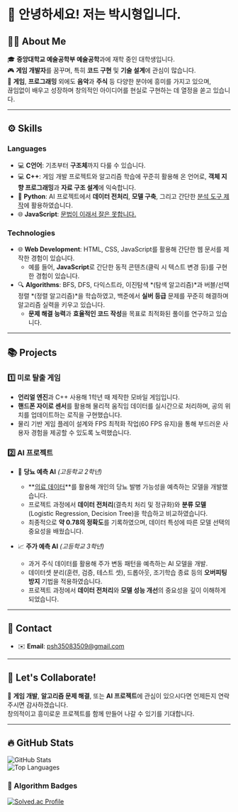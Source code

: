 # 👋 안녕하세요! 저는 박시형입니다.  

## 🧑‍💻 About Me  
🎓 **중앙대학교 예술공학부 예술공학**과에 재학 중인 대학생입니다.  
🎮 **게임 개발자**를 꿈꾸며, 특히 **코드 구현** 및 **기술 설계**에 관심이 많습니다.  
🎵 **게임**, **프로그래밍** 외에도 **음악**과 **주식** 등 다양한 분야에 흥미를 가지고 있으며,  
끊임없이 배우고 성장하며 창의적인 아이디어를 현실로 구현하는 데 열정을 쏟고 있습니다.  

---

## ⚙️ Skills  

### **Languages**  
- 💻 **C언어**: 기초부터 **구조체**까지 다룰 수 있습니다.
- 💻 **C++**: 게임 개발 프로젝트와 알고리즘 학습에 꾸준히 활용해 온 언어로, **객체 지향 프로그래밍**과 **자료 구조 설계**에 익숙합니다.  
- 🐍 **Python**: AI 프로젝트에서 **데이터 전처리**, **모델 구축**, 그리고 간단한 [분석 도구 제작](https://matplotlib.org/)에 활용하였습니다.  
- 🌐 **JavaScript**: [문법이 이래서 잘은 못합니다.](https://miro.medium.com/v2/resize:fit:706/1*Zk-LFN8_AtzNqJGj0Q84Pw.png)  

### **Technologies**  
- 🌐 **Web Development**: HTML, CSS, JavaScript를 활용해 간단한 웹 문서를 제작한 경험이 있습니다.  
  - 예를 들어, **JavaScript**로 간단한 동적 콘텐츠(클릭 시 텍스트 변경 등)를 구현한 경험이 있습니다.  
- 🔍 **Algorithms**: BFS, DFS, 다익스트라, 이진탐색 *(탐색 알고리즘)*과 버블/선택 정렬 *(정렬 알고리즘)*을 학습하였고, 백준에서 **실버 등급** 문제를 꾸준히 해결하며 알고리즘 실력을 키우고 있습니다.  
  - **문제 해결 능력**과 **효율적인 코드 작성**을 목표로 최적화된 풀이를 연구하고 있습니다.  


---

## 📚 Projects  

### 1️⃣ **미로 탈출 게임**  
- **언리얼 엔진**과 C++ 사용해 1학년 때 제작한 모바일 게임입니다.  
- **핸드폰 자이로 센서**를 활용해 물리적 움직임 데이터를 실시간으로 처리하며, 공의 위치를 업데이트하는 로직을 구현했습니다.  
- 물리 기반 게임 플레이 설계와 FPS 최적화 작업(60 FPS 유지)을 통해 부드러운 사용자 경험을 제공할 수 있도록 노력했습니다.  

### 2️⃣ **AI 프로젝트**  
- 🤖 **당뇨 예측 AI** *(고등학교 2학년)*  
  - **[의료 데이터](https://www.kaggle.com/datasets/uciml/pima-indians-diabetes-database)**를 활용해 개인의 당뇨 발병 가능성을 예측하는 모델을 개발했습니다.  
  - 프로젝트 과정에서 **데이터 전처리**(결측치 처리 및 정규화)와 **분류 모델**(Logistic Regression, Decision Tree)을 학습하고 비교하였습니다.  
  - 최종적으로 **약 0.78의 정확도**를 기록하였으며, 데이터 특성에 따른 모델 선택의 중요성을 배웠습니다.
    
- 📈 **주가 예측 AI** *(고등학교 3학년)*  
  - 과거 주식 데이터를 활용해 주가 변동 패턴을 예측하는 AI 모델을 개발.  
  - 데이터셋 분리(훈련, 검증, 테스트 셋), 드롭아웃, 조기학습 종료 등의 **오버피팅 방지** 기법을 적용하였습니다.  
  - 프로젝트 과정에서 **데이터 전처리**와 **모델 성능 개선**의 중요성을 깊이 이해하게 되었습니다.
---

## 📧 Contact  
- ✉️ **Email**: psh35083509@gmail.com  

---

## 🤝 Let's Collaborate!  
👥 **게임 개발**, **알고리즘 문제 해결**, 또는 **AI 프로젝트**에 관심이 있으시다면 언제든지 연락 주시면 감사하겠습니다.  
창의적이고 흥미로운 프로젝트를 함께 만들어 나갈 수 있기를 기대합니다.  

---

## 🔥 GitHub Stats  
![GitHub Stats](https://github-readme-stats.vercel.app/api?username=padio514&show_icons=true&theme=radical)  
![Top Languages](https://github-readme-stats.vercel.app/api/top-langs/?username=padio514&layout=compact&theme=radical)  

### 🌟 Algorithm Badges  
[![Solved.ac Profile](http://mazassumnida.wtf/api/v2/generate_badge?boj=padio31616)](https://solved.ac/padio31616)  

